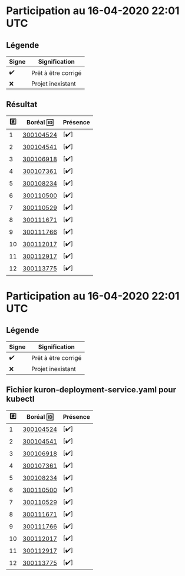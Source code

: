 # Participation au 16-04-2020 22:01 UTC
 
## Légende
 
| Signe              | Signification                 |
|--------------------|-------------------------------|
| :heavy_check_mark: | Prêt à être corrigé           |
| :x:                | Projet inexistant             |
 
## Résultat
 
|:hash:| Boréal :id:                | Présence         |
|------|----------------------------|------------------|
| 1 | [300104524](../300104524/README.md) | [:heavy_check_mark:] |
| 2 | [300104541](../300104541/README.md) | [:heavy_check_mark:] |
| 3 | [300106918](../300106918/README.md) | [:heavy_check_mark:] |
| 4 | [300107361](../300107361/README.md) | [:heavy_check_mark:] |
| 5 | [300108234](../300108234/README.md) | [:heavy_check_mark:] |
| 6 | [300110500](../300110500/README.md) | [:heavy_check_mark:] |
| 7 | [300110529](../300110529/README.md) | [:heavy_check_mark:] |
| 8 | [300111671](../300111671/README.md) | [:heavy_check_mark:] |
| 9 | [300111766](../300111766/README.md) | [:heavy_check_mark:] |
| 10 | [300112017](../300112017/README.md) | [:heavy_check_mark:] |
| 11 | [300112917](../300112917/README.md) | [:heavy_check_mark:] |
| 12 | [300113775](../300113775/README.md) | [:heavy_check_mark:] |
 
# Participation au 16-04-2020 22:01 UTC
 
## Légende
 
| Signe              | Signification                 |
|--------------------|-------------------------------|
| :heavy_check_mark: | Prêt à être corrigé           |
| :x:                | Projet inexistant             |
 
## Fichier kuron-deployment-service.yaml pour kubectl
 
|:hash:| Boréal :id:                | Présence         |
|------|----------------------------|------------------|
| 1 | [300104524](../300104524/kuron-deployment-service.yaml) | [:heavy_check_mark:] |
| 2 | [300104541](../300104541/kuron-deployment-service.yaml) | [:heavy_check_mark:] |
| 3 | [300106918](../300106918/kuron-deployment-service.yaml) | [:heavy_check_mark:] |
| 4 | [300107361](../300107361/kuron-deployment-service.yaml) | [:heavy_check_mark:] |
| 5 | [300108234](../300108234/kuron-deployment-service.yaml) | [:heavy_check_mark:] |
| 6 | [300110500](../300110500/kuron-deployment-service.yaml) | [:heavy_check_mark:] |
| 7 | [300110529](../300110529/kuron-deployment-service.yaml) | [:heavy_check_mark:] |
| 8 | [300111671](../300111671/kuron-deployment-service.yaml) | [:heavy_check_mark:] |
| 9 | [300111766](../300111766/kuron-deployment-service.yaml) | [:heavy_check_mark:] |
| 10 | [300112017](../300112017/kuron-deployment-service.yaml) | [:heavy_check_mark:] |
| 11 | [300112917](../300112917/kuron-deployment-service.yaml) | [:heavy_check_mark:] |
| 12 | [300113775](../300113775/kuron-deployment-service.yaml) | [:heavy_check_mark:] |
